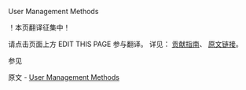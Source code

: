  User Management Methods

 ！本页翻译征集中！

请点击页面上方 EDIT THIS PAGE 参与翻译。
详见：
[贡献指南]( https://github.com/whaleal/MongoDB-Manual-zh/blob/master/CONTRIBUTING.md )、
[原文链接](  https://docs.mongodb.com/manual/reference/method/js-user-management/  )。

 参见

原文 - [User Management Methods]( https://docs.mongodb.com/manual/reference/method/js-user-management/ )

